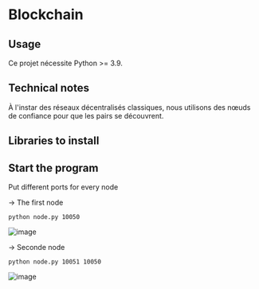 # Blockchain

## Usage

Ce projet nécessite Python >= 3.9.

## Technical notes

À l'instar des réseaux décentralisés classiques,
nous utilisons des nœuds de confiance pour que les pairs se découvrent.



## Libraries to install

## Start the program
Put different ports for every node



-> The first node

```python node.py 10050```

![image](https://github.com/myriem-moulouel/blockchain/assets/60098131/d79b27c8-6699-4f90-90c1-03bd3d54a804)



-> Seconde node

```python node.py 10051 10050```

![image](https://github.com/myriem-moulouel/blockchain/assets/60098131/8bcb081f-43a3-44d3-8932-1e363267430d)

